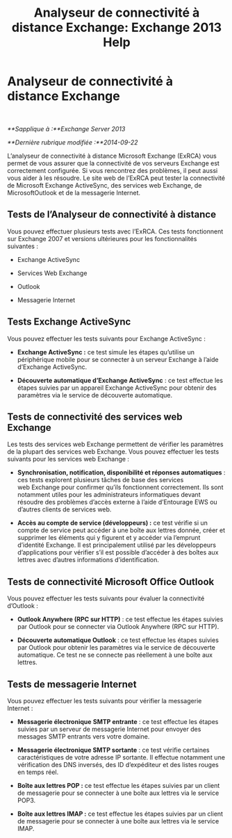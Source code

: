 ﻿---
title: 'Analyseur de connectivité à distance Exchange: Exchange 2013 Help'
TOCTitle: Analyseur de connectivité à distance Exchange
ms:assetid: dd26698e-d00c-47f5-a7aa-c3894fe86c75
ms:mtpsurl: https://technet.microsoft.com/fr-fr/library/Ff701693(v=EXCHG.150)
ms:contentKeyID: 50479347
ms.date: 04/24/2018
mtps_version: v=EXCHG.150
ms.translationtype: HT
---

# Analyseur de connectivité à distance Exchange

 

_**Sapplique à :**Exchange Server 2013_

_**Dernière rubrique modifiée :**2014-09-22_

L’analyseur de connectivité à distance Microsoft Exchange (ExRCA) vous permet de vous assurer que la connectivité de vos serveurs Exchange est correctement configurée. Si vous rencontrez des problèmes, il peut aussi vous aider à les résoudre. Le site web de l’ExRCA peut tester la connectivité de Microsoft Exchange ActiveSync, des services web Exchange, de MicrosoftOutlook et de la messagerie Internet.

## Tests de l’Analyseur de connectivité à distance

Vous pouvez effectuer plusieurs tests avec l’ExRCA. Ces tests fonctionnent sur Exchange 2007 et versions ultérieures pour les fonctionnalités suivantes :

  - Exchange ActiveSync

  - Services Web Exchange

  - Outlook

  - Messagerie Internet

## Tests Exchange ActiveSync

Vous pouvez effectuer les tests suivants pour Exchange ActiveSync :

  - **Exchange ActiveSync :** ce test simule les étapes qu’utilise un périphérique mobile pour se connecter à un serveur Exchange à l’aide d’Exchange ActiveSync.

  - **Découverte automatique d’Exchange ActiveSync** : ce test effectue les étapes suivies par un appareil Exchange ActiveSync pour obtenir des paramètres via le service de découverte automatique.

## Tests de connectivité des services web Exchange

Les tests des services web Exchange permettent de vérifier les paramètres de la plupart des services web Exchange. Vous pouvez effectuer les tests suivants pour les services web Exchange :

  - **Synchronisation, notification, disponibilité et réponses automatiques** : ces tests explorent plusieurs tâches de base des services web Exchange pour confirmer qu’ils fonctionnent correctement. Ils sont notamment utiles pour les administrateurs informatiques devant résoudre des problèmes d’accès externe à l’aide d’Entourage EWS ou d’autres clients de services web.

  - **Accès au compte de service (développeurs) :** ce test vérifie si un compte de service peut accéder à une boîte aux lettres donnée, créer et supprimer les éléments qui y figurent et y accéder via l’emprunt d’identité Exchange. Il est principalement utilisé par les développeurs d’applications pour vérifier s’il est possible d’accéder à des boîtes aux lettres avec d’autres informations d’identification.

## Tests de connectivité Microsoft Office Outlook

Vous pouvez effectuer les tests suivants pour évaluer la connectivité d’Outlook :

  - **Outlook Anywhere (RPC sur HTTP)** : ce test effectue les étapes suivies par Outlook pour se connecter via Outlook Anywhere (RPC sur HTTP).

  - **Découverte automatique Outlook** : ce test effectue les étapes suivies par Outlook pour obtenir les paramètres via le service de découverte automatique. Ce test ne se connecte pas réellement à une boîte aux lettres.

## Tests de messagerie Internet

Vous pouvez effectuer les tests suivants pour vérifier la messagerie Internet :

  - **Messagerie électronique** **SMTP entrante** : ce test effectue les étapes suivies par un serveur de messagerie Internet pour envoyer des messages SMTP entrants vers votre domaine.

  - **Messagerie électronique SMTP sortante** : ce test vérifie certaines caractéristiques de votre adresse IP sortante. Il effectue notamment une vérification des DNS inversés, des ID d’expéditeur et des listes rouges en temps réel.

  - **Boîte aux lettres POP :** ce test effectue les étapes suivies par un client de messagerie pour se connecter à une boîte aux lettres via le service POP3.

  - **Boîte aux lettres IMAP :** ce test effectue les étapes suivies par un client de messagerie pour se connecter à une boîte aux lettres via le service IMAP.

